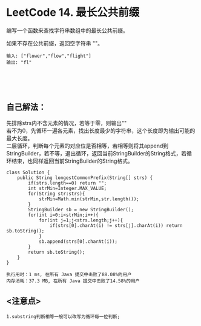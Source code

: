 #    LeetCode 14. 最长公共前缀

编写一个函数来查找字符串数组中的最长公共前缀。</br>

如果不存在公共前缀，返回空字符串 ""。</br>

```
输入: ["flower","flow","flight"]
输出: "fl"
```

</br></br></br>

##    自己解法：
先排除strs内不含元素的情况，若等于零，则输出""</br>
若不为0，先循环一遍各元素，找出长度最少的字符串，这个长度即为输出可能的最大长度。</br>
二层循环，判断每个元素的对应位是否相等，若相等则将其append到StringBuilder，若不等，退出循环，返回当前StringBuilder的String格式，若循环结束，也同样返回当前StringBuilder的String格式。</br>
```
class Solution {
    public String longestCommonPrefix(String[] strs) {
        if(strs.length==0) return "";
        int strMin=Integer.MAX_VALUE;
        for(String str:strs){
            strMin=Math.min(strMin,str.length());
        }
        StringBuilder sb = new StringBuilder();
        for(int i=0;i<strMin;i++){
            for(int j=1;j<strs.length;j++){
                if(strs[0].charAt(i) != strs[j].charAt(i)) return sb.toString();
            }
            sb.append(strs[0].charAt(i));
        }
        return sb.toString();
    }
}
```
```
执行用时：1 ms, 在所有 Java 提交中击败了88.08%的用户
内存消耗：37.3 MB, 在所有 Java 提交中击败了14.58%的用户
```



## <注意点>
```
1.substring判断相等一般可以改写为循环每一位判断;
```
